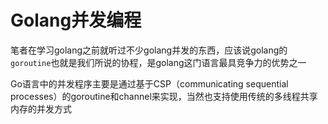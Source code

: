 # Golang并发编程

笔者在学习golang之前就听过不少golang并发的东西，应该说golang的`goroutine`也就是我们所说的协程，是golang这门语言最具竞争力的优势之一

Go语言中的并发程序主要是通过基于CSP（communicating sequential processes）的goroutine和channel来实现，当然也支持使用传统的多线程共享内存的并发方式

